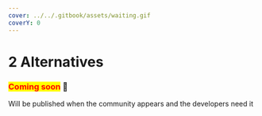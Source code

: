 ```yaml
---
cover: ../../.gitbook/assets/waiting.gif
coverY: 0
---
```


# 2 Alternatives

### <mark style="color:red;">**Coming soon**</mark> 👻

Will be published when the community appears and the developers need it
